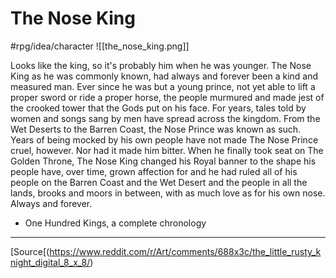 # The Nose King
#rpg/idea/character
![[the_nose_king.png]]

Looks like the king, so it's probably him when he was younger.
The Nose King as he was commonly known, had always and forever been a kind and measured man. Ever since he was but a young prince, not yet able to lift a proper sword or ride a proper horse, the people murmured and made jest of the crooked tower that the Gods put on his face. For years, tales told by women and songs sang by men have spread across the kingdom. From the Wet Deserts to the Barren Coast, the Nose Prince was known as such. Years of being mocked by his own people have not made The Nose Prince cruel, however. Nor had it made him bitter. When he finally took seat on The Golden Throne, The Nose King changed his Royal banner to the shape his people have, over time, grown affection for and he had ruled all of his people on the Barren Coast and the Wet Desert and the people in all the lands, brooks and moors in between, with as much love as for his own nose. Always and forever.
- One Hundred Kings, a complete chronology

---

[Source[(https://www.reddit.com/r/Art/comments/688x3c/the_little_rusty_knight_digital_8_x_8/)

